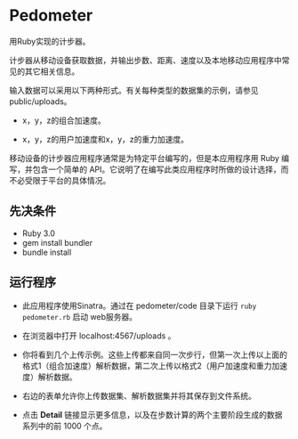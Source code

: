 # Pedometer

用Ruby实现的计步器。

计步器从移动设备获取数据，并输出步数、距离、速度以及本地移动应用程序中常见的其它相关信息。

输入数据可以采用以下两种形式。有关每种类型的数据集的示例，请参见 public/uploads。

- x，y，z的组合加速度。

- x，y，z的用户加速度和x，y，z的重力加速度。

移动设备的计步器应用程序通常是为特定平台编写的，但是本应用程序用 Ruby 编写，并包含一个简单的 API。它说明了在编写此类应用程序时所做的设计选择，而不必受限于平台的具体情况。

## 先决条件

- Ruby 3.0
- gem install bundler
- bundle install

## 运行程序

- 此应用程序使用Sinatra。通过在 pedometer/code 目录下运行 `ruby pedometer.rb` 启动 web服务器。

- 在浏览器中打开 localhost:4567/uploads 。

- 你将看到几个上传示例。这些上传都来自同一次步行，但第一次上传以上面的格式1（组合加速度）解析数据，第二次上传以格式2（用户加速度和重力加速度）解析数据。

- 右边的表单允许你上传数据集、解析数据集并将其保存到文件系统。

- 点击 **Detail** 链接显示更多信息，以及在步数计算的两个主要阶段生成的数据系列中的前 1000 个点。